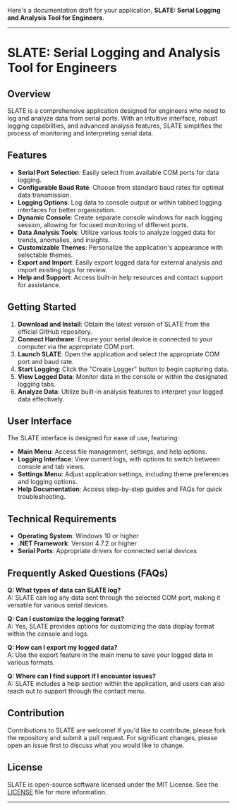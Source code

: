 Here's a documentation draft for your application, **SLATE: Serial Logging and Analysis Tool for Engineers**.

---

# SLATE: Serial Logging and Analysis Tool for Engineers

## Overview

SLATE is a comprehensive application designed for engineers who need to log and analyze data from serial ports. With an intuitive interface, robust logging capabilities, and advanced analysis features, SLATE simplifies the process of monitoring and interpreting serial data.

## Features

- **Serial Port Selection**: Easily select from available COM ports for data logging.
- **Configurable Baud Rate**: Choose from standard baud rates for optimal data transmission.
- **Logging Options**: Log data to console output or within tabbed logging interfaces for better organization.
- **Dynamic Console**: Create separate console windows for each logging session, allowing for focused monitoring of different ports.
- **Data Analysis Tools**: Utilize various tools to analyze logged data for trends, anomalies, and insights.
- **Customizable Themes**: Personalize the application's appearance with selectable themes.
- **Export and Import**: Easily export logged data for external analysis and import existing logs for review.
- **Help and Support**: Access built-in help resources and contact support for assistance.

## Getting Started

1. **Download and Install**: Obtain the latest version of SLATE from the official GitHub repository.
2. **Connect Hardware**: Ensure your serial device is connected to your computer via the appropriate COM port.
3. **Launch SLATE**: Open the application and select the appropriate COM port and baud rate.
4. **Start Logging**: Click the "Create Logger" button to begin capturing data.
5. **View Logged Data**: Monitor data in the console or within the designated logging tabs.
6. **Analyze Data**: Utilize built-in analysis features to interpret your logged data effectively.

## User Interface

The SLATE interface is designed for ease of use, featuring:

- **Main Menu**: Access file management, settings, and help options.
- **Logging Interface**: View current logs, with options to switch between console and tab views.
- **Settings Menu**: Adjust application settings, including theme preferences and logging options.
- **Help Documentation**: Access step-by-step guides and FAQs for quick troubleshooting.

## Technical Requirements

- **Operating System**: Windows 10 or higher
- **.NET Framework**: Version 4.7.2 or higher
- **Serial Ports**: Appropriate drivers for connected serial devices

## Frequently Asked Questions (FAQs)

**Q: What types of data can SLATE log?**  
A: SLATE can log any data sent through the selected COM port, making it versatile for various serial devices.

**Q: Can I customize the logging format?**  
A: Yes, SLATE provides options for customizing the data display format within the console and logs.

**Q: How can I export my logged data?**  
A: Use the export feature in the main menu to save your logged data in various formats.

**Q: Where can I find support if I encounter issues?**  
A: SLATE includes a help section within the application, and users can also reach out to support through the contact menu.

## Contribution

Contributions to SLATE are welcome! If you'd like to contribute, please fork the repository and submit a pull request. For significant changes, please open an issue first to discuss what you would like to change.

## License

SLATE is open-source software licensed under the MIT License. See the [LICENSE](LICENSE) file for more information.

---
